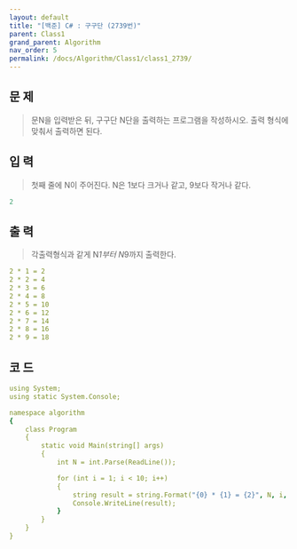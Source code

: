 ```yaml
---
layout: default
title: "[백준] C# : 구구단 (2739번)"
parent: Class1
grand_parent: Algorithm
nav_order: 5
permalink: /docs/Algorithm/Class1/class1_2739/
---
```


## 문 제
> 문N을 입력받은 뒤, 구구단 N단을 출력하는 프로그램을 작성하시오. 출력 형식에 맞춰서 출력하면 된다.


## 입 력
> 첫째 줄에 N이 주어진다. N은 1보다 크거나 같고, 9보다 작거나 같다.


```yaml
2
```

## 출 력
> 각출력형식과 같게 N*1부터 N*9까지 출력한다.


```yaml
2 * 1 = 2
2 * 2 = 4
2 * 3 = 6
2 * 4 = 8
2 * 5 = 10
2 * 6 = 12
2 * 7 = 14
2 * 8 = 16
2 * 9 = 18
```

## 코 드

```yaml
using System;
using static System.Console;

namespace algorithm
{
    class Program
    {
        static void Main(string[] args)
        {
            int N = int.Parse(ReadLine());

            for (int i = 1; i < 10; i++)
            {
                string result = string.Format("{0} * {1} = {2}", N, i, N * i);
                Console.WriteLine(result);
            }
        }
    }
}
```